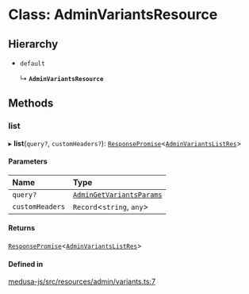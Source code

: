 # Class: AdminVariantsResource

## Hierarchy

- `default`

  ↳ **`AdminVariantsResource`**

## Methods

### list

▸ **list**(`query?`, `customHeaders?`): [`ResponsePromise`](../modules/internal.md#responsepromise)<[`AdminVariantsListRes`](../modules/internal-33.md#adminvariantslistres)\>

#### Parameters

| Name | Type |
| :------ | :------ |
| `query?` | [`AdminGetVariantsParams`](internal-33.AdminGetVariantsParams.md) |
| `customHeaders` | `Record`<`string`, `any`\> |

#### Returns

[`ResponsePromise`](../modules/internal.md#responsepromise)<[`AdminVariantsListRes`](../modules/internal-33.md#adminvariantslistres)\>

#### Defined in

[medusa-js/src/resources/admin/variants.ts:7](https://github.com/cloudnepal/medusa/blob/546577a8/packages/medusa-js/src/resources/admin/variants.ts#L7)
